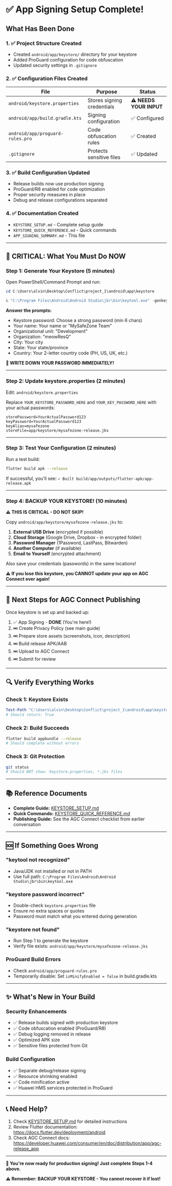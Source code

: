 # ✅ App Signing Setup Complete!

## What Has Been Done

### 1. ✅ Project Structure Created
- Created `android/app/keystore/` directory for your keystore
- Added ProGuard configuration for code obfuscation
- Updated security settings in `.gitignore`

### 2. ✅ Configuration Files Created

| File | Purpose | Status |
|------|---------|--------|
| `android/keystore.properties` | Stores signing credentials | ⚠️ **NEEDS YOUR INPUT** |
| `android/app/build.gradle.kts` | Signing configuration | ✅ Configured |
| `android/app/proguard-rules.pro` | Code obfuscation rules | ✅ Created |
| `.gitignore` | Protects sensitive files | ✅ Updated |

### 3. ✅ Build Configuration Updated
- Release builds now use production signing
- ProGuard/R8 enabled for code optimization
- Proper security measures in place
- Debug and release configurations separated

### 4. ✅ Documentation Created
- `KEYSTORE_SETUP.md` - Complete setup guide
- `KEYSTORE_QUICK_REFERENCE.md` - Quick commands
- `APP_SIGNING_SUMMARY.md` - This file

---

## 🚨 CRITICAL: What You Must Do NOW

### Step 1: Generate Your Keystore (5 minutes)

Open PowerShell/Command Prompt and run:

```powershell
cd C:\Users\alvin\Desktop\Conflict\project_1\android\app\keystore

& "C:\Program Files\Android\Android Studio\jbr\bin\keytool.exe" -genkey -v -keystore mysafezone-release.jks -keyalg RSA -keysize 2048 -validity 10000 -alias mysafezone
```

**Answer the prompts:**
- Keystore password: Choose a strong password (min 6 chars)
- Your name: Your name or "MySafeZone Team"
- Organizational unit: "Development"
- Organization: "meowResQ"
- City: Your city
- State: Your state/province
- Country: Your 2-letter country code (PH, US, UK, etc.)

**💾 WRITE DOWN YOUR PASSWORD IMMEDIATELY!**

---

### Step 2: Update keystore.properties (2 minutes)

Edit: `android/keystore.properties`

Replace `YOUR_KEYSTORE_PASSWORD_HERE` and `YOUR_KEY_PASSWORD_HERE` with your actual passwords:

```properties
storePassword=YourActualPassword123
keyPassword=YourActualPassword123
keyAlias=mysafezone
storeFile=app/keystore/mysafezone-release.jks
```

---

### Step 3: Test Your Configuration (2 minutes)

Run a test build:

```bash
flutter build apk --release
```

If successful, you'll see: `✓ Built build/app/outputs/flutter-apk/app-release.apk`

---

### Step 4: BACKUP YOUR KEYSTORE! (10 minutes)

**⚠️ THIS IS CRITICAL - DO NOT SKIP!**

Copy `android/app/keystore/mysafezone-release.jks` to:

1. **External USB Drive** (encrypted if possible)
2. **Cloud Storage** (Google Drive, Dropbox - in encrypted folder)
3. **Password Manager** (1Password, LastPass, Bitwarden)
4. **Another Computer** (if available)
5. **Email to Yourself** (encrypted attachment)

Also save your credentials (passwords) in the same locations!

**⚠️ If you lose this keystore, you CANNOT update your app on AGC Connect ever again!**

---

## 🎯 Next Steps for AGC Connect Publishing

Once keystore is set up and backed up:

1. ✅ App Signing - **DONE** (You're here!)
2. ⏭️ Create Privacy Policy (see main guide)
3. ⏭️ Prepare store assets (screenshots, icon, description)
4. ⏭️ Build release APK/AAB
5. ⏭️ Upload to AGC Connect
6. ⏭️ Submit for review

---

## 🔍 Verify Everything Works

### Check 1: Keystore Exists
```powershell
Test-Path "C:\Users\alvin\Desktop\Conflict\project_1\android\app\keystore\mysafezone-release.jks"
# Should return: True
```

### Check 2: Build Succeeds
```bash
flutter build appbundle --release
# Should complete without errors
```

### Check 3: Git Protection
```bash
git status
# Should NOT show: keystore.properties, *.jks files
```

---

## 📚 Reference Documents

- **Complete Guide:** [KEYSTORE_SETUP.md](KEYSTORE_SETUP.md)
- **Quick Commands:** [KEYSTORE_QUICK_REFERENCE.md](KEYSTORE_QUICK_REFERENCE.md)
- **Publishing Guide:** See the AGC Connect checklist from earlier conversation

---

## 🆘 If Something Goes Wrong

### "keytool not recognized"
- Java/JDK not installed or not in PATH
- Use full path: `C:\Program Files\Android\Android Studio\jbr\bin\keytool.exe`

### "keystore password incorrect"
- Double-check `keystore.properties` file
- Ensure no extra spaces or quotes
- Password must match what you entered during generation

### "keystore not found"
- Run Step 1 to generate the keystore
- Verify file exists: `android/app/keystore/mysafezone-release.jks`

### ProGuard Build Errors
- Check `android/app/proguard-rules.pro`
- Temporarily disable: Set `isMinifyEnabled = false` in build.gradle.kts

---

## ✨ What's New in Your Build

### Security Enhancements
- ✅ Release builds signed with production keystore
- ✅ Code obfuscation enabled (ProGuard/R8)
- ✅ Debug logging removed in release
- ✅ Optimized APK size
- ✅ Sensitive files protected from Git

### Build Configuration
- ✅ Separate debug/release signing
- ✅ Resource shrinking enabled
- ✅ Code minification active
- ✅ Huawei HMS services protected in ProGuard

---

## 📞 Need Help?

1. Check [KEYSTORE_SETUP.md](KEYSTORE_SETUP.md) for detailed instructions
2. Review Flutter documentation: https://docs.flutter.dev/deployment/android
3. Check AGC Connect docs: https://developer.huawei.com/consumer/en/doc/distribution/app/agc-release_app

---

**🎉 You're now ready for production signing! Just complete Steps 1-4 above.**

**⚠️ Remember: BACKUP YOUR KEYSTORE - You cannot recover it if lost!**

